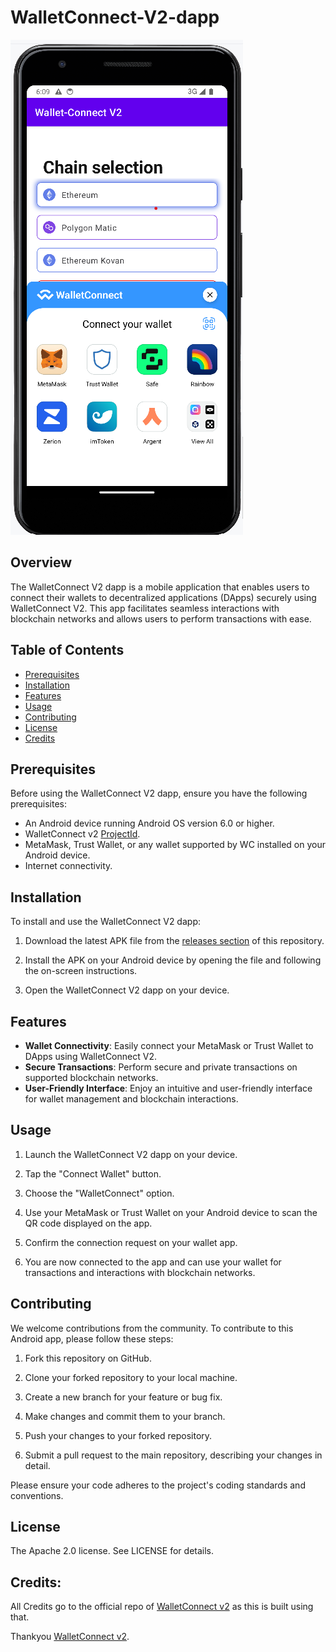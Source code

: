 # WalletConnect-V2-dapp

![App Screenshot](https://raw.githubusercontent.com/Ammar-Ishfaq/WalletConnect-V2-dapp/main/app/src/main/res/drawable/screenshot_wc_2_bottom_sheet.png) 
## Overview

The WalletConnect V2 dapp is a mobile application that enables users to connect their wallets to decentralized applications (DApps) securely using WalletConnect V2. This app facilitates seamless interactions with blockchain networks and allows users to perform transactions with ease.

## Table of Contents

- [Prerequisites](#prerequisites)
- [Installation](#installation)
- [Features](#features)
- [Usage](#usage)
- [Contributing](#contributing)
- [License](#license)
- [Credits](#credits)


## Prerequisites

Before using the WalletConnect V2 dapp, ensure you have the following prerequisites:

- An Android device running Android OS version 6.0 or higher.
- WalletConnect v2 [ProjectId](https://cloud.walletconnect.com/sign-in).
- MetaMask, Trust Wallet, or any wallet supported by WC installed on your Android device.
- Internet connectivity.

## Installation

To install and use the WalletConnect V2 dapp:

1. Download the latest APK file from the [releases section](https://github.com/Ammar-Ishfaq/WalletConnect-V2-dapp/tree/main/demo-apk) of this repository.

2. Install the APK on your Android device by opening the file and following the on-screen instructions.

3. Open the WalletConnect V2 dapp on your device.

## Features

- **Wallet Connectivity**: Easily connect your MetaMask or Trust Wallet to DApps using WalletConnect V2.
- **Secure Transactions**: Perform secure and private transactions on supported blockchain networks.
- **User-Friendly Interface**: Enjoy an intuitive and user-friendly interface for wallet management and blockchain interactions.

## Usage

1. Launch the WalletConnect V2 dapp on your device.

2. Tap the "Connect Wallet" button.

3. Choose the "WalletConnect" option.

4. Use your MetaMask or Trust Wallet on your Android device to scan the QR code displayed on the app.

5. Confirm the connection request on your wallet app.

6. You are now connected to the app and can use your wallet for transactions and interactions with blockchain networks.



## Contributing

We welcome contributions from the community. To contribute to this Android app, please follow these steps:

1. Fork this repository on GitHub.

2. Clone your forked repository to your local machine.

3. Create a new branch for your feature or bug fix.

4. Make changes and commit them to your branch.

5. Push your changes to your forked repository.

6. Submit a pull request to the main repository, describing your changes in detail.

Please ensure your code adheres to the project's coding standards and conventions.

## License 
The Apache 2.0 license. See LICENSE for details.

## Credits:
All Credits go to the official repo of [WalletConnect v2](https://github.com/WalletConnect/WalletConnectKotlinV2) as this is built using that.

Thankyou [WalletConnect v2](https://github.com/WalletConnect/WalletConnectKotlinV2).


